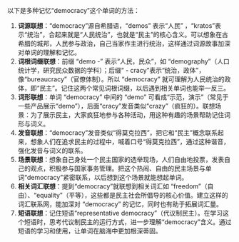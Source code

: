以下是多种记忆“democracy”这个单词的方法：
1. **词源联想**：“democracy”源自希腊语，“demos” 表示“人民” ，“kratos”表示“统治”，合起来就是“人民统治”，也就是“民主”的核心含义。可以想象在古希腊的城邦，人民参与政治，自己当家作主进行统治，这样通过词源故事加深对单词的理解和记忆。 
2. **词根词缀联想**：前缀 “demo -” 表示“人民，民众”，如 “demography”（人口统计学，研究民众数据的学科）；后缀“ - cracy”表示“统治，政体”，像“bureaucracy”（官僚体制）。所以 “democracy” 就可理解为人民统治的政体，即“民主”。记住这两个常见词根词缀，以后遇到相关单词也能举一反三。
3. **词形联想**：单词 “democracy” 中间的 “demo” 可看成“示范，演示”（常见于一些产品展示“demo”），后面“cracy”发音类似“crazy”（疯狂的）。联想场景：为了展示民主，大家疯狂地参与各种活动，用这种有趣的场景帮助记住词形与词义。 
4. **发音联想**：“democracy”发音类似“得莫克拉西”，把它和“民主”概念联系起来，想象人们在追求民主的过程中，喊着口号“得莫克拉西”，通过这种谐音，强化发音与词义的联系。 
5. **场景联想**：想象自己身处一个民主国家的选举现场，人们自由地投票，发表自己的观点，积极参与国家事务管理。把这个热闹、自由的民主场景与单词“democracy”紧密联系，以后想到这个场景就能想起单词。 
6. **相关词汇联想**：提到“democracy”就联想到相关词汇如 “freedom”（自由）、“equality”（平等），这些都是民主社会所倡导的核心价值。建立这样的词汇联系网，能加深对 “democracy” 的记忆，同时也有助于拓展词汇量。 
7. **短语联想**：记住短语“representative democracy”（代议制民主）。在学习这个短语时，思考代议制民主的运行方式，进一步理解“democracy”含义。通过短语的学习和使用，让单词在脑海中更加根深蒂固。 